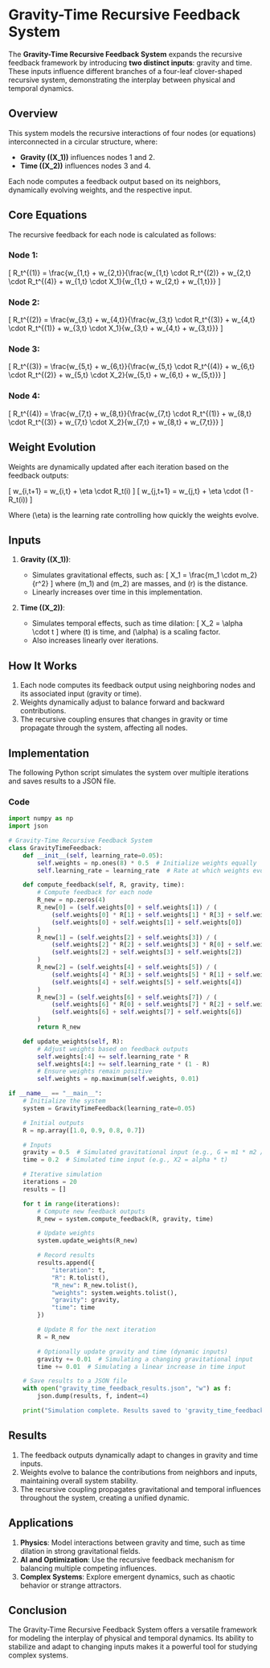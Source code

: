# Gravity-Time Recursive Feedback System

The **Gravity-Time Recursive Feedback System** expands the recursive feedback framework by introducing **two distinct inputs**: gravity and time. These inputs influence different branches of a four-leaf clover-shaped recursive system, demonstrating the interplay between physical and temporal dynamics.

## **Overview**
This system models the recursive interactions of four nodes (or equations) interconnected in a circular structure, where:
- **Gravity (\(X_1\))** influences nodes 1 and 2.
- **Time (\(X_2\))** influences nodes 3 and 4.

Each node computes a feedback output based on its neighbors, dynamically evolving weights, and the respective input.

## **Core Equations**
The recursive feedback for each node is calculated as follows:

### Node 1:
\[
R_t^{(1)} = \frac{w_{1,t} + w_{2,t}}{\frac{w_{1,t} \cdot R_t^{(2)} + w_{2,t} \cdot R_t^{(4)} + w_{1,t} \cdot X_1}{w_{1,t} + w_{2,t} + w_{1,t}}}
\]

### Node 2:
\[
R_t^{(2)} = \frac{w_{3,t} + w_{4,t}}{\frac{w_{3,t} \cdot R_t^{(3)} + w_{4,t} \cdot R_t^{(1)} + w_{3,t} \cdot X_1}{w_{3,t} + w_{4,t} + w_{3,t}}}
\]

### Node 3:
\[
R_t^{(3)} = \frac{w_{5,t} + w_{6,t}}{\frac{w_{5,t} \cdot R_t^{(4)} + w_{6,t} \cdot R_t^{(2)} + w_{5,t} \cdot X_2}{w_{5,t} + w_{6,t} + w_{5,t}}}
\]

### Node 4:
\[
R_t^{(4)} = \frac{w_{7,t} + w_{8,t}}{\frac{w_{7,t} \cdot R_t^{(1)} + w_{8,t} \cdot R_t^{(3)} + w_{7,t} \cdot X_2}{w_{7,t} + w_{8,t} + w_{7,t}}}
\]

## **Weight Evolution**
Weights are dynamically updated after each iteration based on the feedback outputs:

\[
w_{i,t+1} = w_{i,t} + \eta \cdot R_t(i)
\]
\[
w_{j,t+1} = w_{j,t} + \eta \cdot (1 - R_t(i))
\]

Where \(\eta\) is the learning rate controlling how quickly the weights evolve.

## **Inputs**
1. **Gravity (\(X_1\))**:
   - Simulates gravitational effects, such as:
     \[
     X_1 = \frac{m_1 \cdot m_2}{r^2}
     \]
     where \(m_1\) and \(m_2\) are masses, and \(r\) is the distance.
   - Linearly increases over time in this implementation.

2. **Time (\(X_2\))**:
   - Simulates temporal effects, such as time dilation:
     \[
     X_2 = \alpha \cdot t
     \]
     where \(t\) is time, and \(\alpha\) is a scaling factor.
   - Also increases linearly over iterations.

## **How It Works**
1. Each node computes its feedback output using neighboring nodes and its associated input (gravity or time).
2. Weights dynamically adjust to balance forward and backward contributions.
3. The recursive coupling ensures that changes in gravity or time propagate through the system, affecting all nodes.

## **Implementation**
The following Python script simulates the system over multiple iterations and saves results to a JSON file.

### Code
```python
import numpy as np
import json

# Gravity-Time Recursive Feedback System
class GravityTimeFeedback:
    def __init__(self, learning_rate=0.05):
        self.weights = np.ones(8) * 0.5  # Initialize weights equally
        self.learning_rate = learning_rate  # Rate at which weights evolve

    def compute_feedback(self, R, gravity, time):
        # Compute feedback for each node
        R_new = np.zeros(4)
        R_new[0] = (self.weights[0] + self.weights[1]) / (
            (self.weights[0] * R[1] + self.weights[1] * R[3] + self.weights[0] * gravity) /
            (self.weights[0] + self.weights[1] + self.weights[0])
        )
        R_new[1] = (self.weights[2] + self.weights[3]) / (
            (self.weights[2] * R[2] + self.weights[3] * R[0] + self.weights[2] * gravity) /
            (self.weights[2] + self.weights[3] + self.weights[2])
        )
        R_new[2] = (self.weights[4] + self.weights[5]) / (
            (self.weights[4] * R[3] + self.weights[5] * R[1] + self.weights[4] * time) /
            (self.weights[4] + self.weights[5] + self.weights[4])
        )
        R_new[3] = (self.weights[6] + self.weights[7]) / (
            (self.weights[6] * R[0] + self.weights[7] * R[2] + self.weights[6] * time) /
            (self.weights[6] + self.weights[7] + self.weights[6])
        )
        return R_new

    def update_weights(self, R):
        # Adjust weights based on feedback outputs
        self.weights[:4] += self.learning_rate * R
        self.weights[4:] += self.learning_rate * (1 - R)
        # Ensure weights remain positive
        self.weights = np.maximum(self.weights, 0.01)

if __name__ == "__main__":
    # Initialize the system
    system = GravityTimeFeedback(learning_rate=0.05)

    # Initial outputs
    R = np.array([1.0, 0.9, 0.8, 0.7])

    # Inputs
    gravity = 0.5  # Simulated gravitational input (e.g., G = m1 * m2 / r^2)
    time = 0.2  # Simulated time input (e.g., X2 = alpha * t)

    # Iterative simulation
    iterations = 20
    results = []

    for t in range(iterations):
        # Compute new feedback outputs
        R_new = system.compute_feedback(R, gravity, time)

        # Update weights
        system.update_weights(R_new)

        # Record results
        results.append({
            "iteration": t,
            "R": R.tolist(),
            "R_new": R_new.tolist(),
            "weights": system.weights.tolist(),
            "gravity": gravity,
            "time": time
        })

        # Update R for the next iteration
        R = R_new

        # Optionally update gravity and time (dynamic inputs)
        gravity += 0.01  # Simulating a changing gravitational input
        time += 0.01  # Simulating a linear increase in time input

    # Save results to a JSON file
    with open("gravity_time_feedback_results.json", "w") as f:
        json.dump(results, f, indent=4)

    print("Simulation complete. Results saved to 'gravity_time_feedback_results.json'.")
```

## **Results**
1. The feedback outputs dynamically adapt to changes in gravity and time inputs.
2. Weights evolve to balance the contributions from neighbors and inputs, maintaining overall system stability.
3. The recursive coupling propagates gravitational and temporal influences throughout the system, creating a unified dynamic.

## **Applications**
1. **Physics**: Model interactions between gravity and time, such as time dilation in strong gravitational fields.
2. **AI and Optimization**: Use the recursive feedback mechanism for balancing multiple competing influences.
3. **Complex Systems**: Explore emergent dynamics, such as chaotic behavior or strange attractors.

## **Conclusion**
The Gravity-Time Recursive Feedback System offers a versatile framework for modeling the interplay of physical and temporal dynamics. Its ability to stabilize and adapt to changing inputs makes it a powerful tool for studying complex systems.

